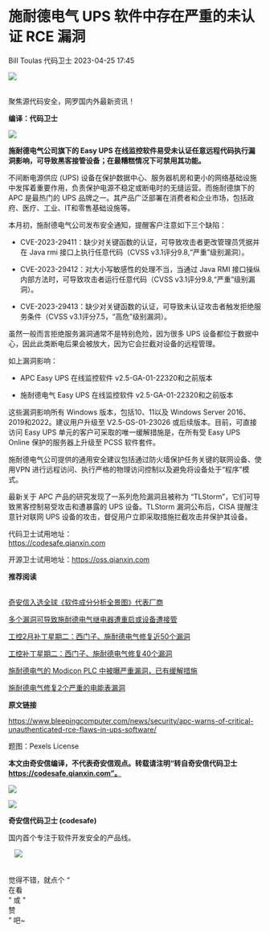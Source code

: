 #  施耐德电气 UPS 软件中存在严重的未认证 RCE 漏洞   
Bill Toulas  代码卫士   2023-04-25 17:45  
  
![](https://mmbiz.qpic.cn/mmbiz_gif/Az5ZsrEic9ot90z9etZLlU7OTaPOdibteeibJMMmbwc29aJlDOmUicibIRoLdcuEQjtHQ2qjVtZBt0M5eVbYoQzlHiaw/640?wx_fmt=gif "")  
  
   
聚焦源代码安全，网罗国内外最新资讯！  
  
**编译：代码卫士**  
  
![](https://mmbiz.qpic.cn/mmbiz_gif/oBANLWYScMSRtDKZD2DPg2tOPibwqu30841uPyXsxqHibwlz2iat9HysZEYeXsd8SBaZWBejjjSjBmpplJh7GyB3Q/640?wx_fmt=gif "")  
  
**施耐德电气公司旗下的 Easy UPS 在线监控软件易受未认证任意远程代码执行漏洞影响，可导致黑客接管设备；在最糟糕情况下可禁用其功能。**  
  
不间断电源供应 (UPS) 设备在保护数据中心、服务器机房和更小的网络基础设施中发挥着重要作用，负责保护电源不稳定或断电时的无缝运营。而施耐德旗下的 APC 是最热门的 UPS 品牌之一。其产品广泛部署在消费者和企业市场，包括政府、医疗、工业、IT和零售基础设施等。  
  
本月初，施耐德电气公司发布安全通知，提醒客户注意如下三个缺陷：  
  
- CVE-2023-29411：缺少对关键函数的认证，可导致攻击者更改管理员凭据并在 Java rmi 接口上执行任意代码（CVSS v3.1评分9.8,“严重”级别漏洞）。  
  
- CVE-2023-29412：对大小写敏感性的处理不当，当通过 Java RMI 接口操纵内部方法时，可导致攻击者运行任意代码（CVSS v3.1评分9.8,“严重”级别漏洞）。  
  
- CVE-2023-29413：缺少对关键函数的认证，可导致未认证攻击者触发拒绝服务条件（CVSS v3.1评分7.5，“高危”级别漏洞）。  
  
  
  
虽然一般而言拒绝服务漏洞通常不是特别危险，因为很多 UPS 设备都位于数据中心，因此此类断电后果会被放大，因为它会拦截对设备的远程管理。  
  
如上漏洞影响：  
  
- APC Easy UPS 在线监控软件 v2.5-GA-01-22320和之前版本  
  
- 施耐德电气 Easy UPS 在线监控软件 v2.5-GA-01-22320和之前版本  
  
  
  
这些漏洞影响所有 Windows 版本，包括10、11以及 Windows Server 2016、2019和2022。建议用户升级至 V2.5-GS-01-23026 或后续版本。目前，可直接访问 Easy UPS 单元的客户可采取的唯一缓解措施是，在所有受 Easy UPS Online 保护的服务器上升级至 PCSS 软件套件。  
  
施耐德电气公司提供的通用安全建议包括通过防火墙保护任务关键的联网设备、使用VPN 进行远程访问、执行严格的物理访问控制以及避免将设备处于“程序”模式。  
  
最新关于 APC 产品的研究发现了一系列危险漏洞且被称为 “TLStorm”，它们可导致黑客控制易受攻击和遭暴露的 UPS 设备。TLStorm 漏洞公布后，CISA 提醒注意针对联网 UPS 设备的攻击，督促用户立即采取措施拦截攻击并保护其设备。  
  
  
代码卫士试用地址：  
https://codesafe.qianxin.com  
  
开源卫士试用地址：https://oss.qianxin.com  
  
  
  
  
  
  
  
  
  
  
  
  
**推荐阅读**  
  
[](http://mp.weixin.qq.com/s?__biz=MzI2NTg4OTc5Nw==&mid=2247511052&idx=3&sn=fb116392e405ae62e6c339117fffdb59&chksm=ea949d66dde31470758b6ee8f9dbecdb67ef6c0c8af277f26b83b60dbac95748d28db787a4b4&scene=21#wechat_redirect)  
[奇安信入选全球《软件成分分析全景图》代表厂商](http://mp.weixin.qq.com/s?__biz=MzI2NTg4OTc5Nw==&mid=2247515374&idx=1&sn=8b491039bc40f1e5d4e1b29d8c95f9e7&chksm=ea948d84dde30492f8a6c9953f69dbed1f483b6bc9b4480cab641fbc69459d46bab41cdc4859&scene=21#wechat_redirect)  
  
  
[多个漏洞可导致施耐德电气继电器遭重启或设备遭接管](http://mp.weixin.qq.com/s?__biz=MzI2NTg4OTc5Nw==&mid=2247510739&idx=4&sn=96c3f57363e08e0b1c5d095730bfa726&chksm=ea949bb9dde312af587e75893133c374d03e6ce9268f83822f1587cd82fa05439ba63437fe65&scene=21#wechat_redirect)  
  
  
[工控2月补丁星期二：西门子、施耐德电气修复近50个漏洞](http://mp.weixin.qq.com/s?__biz=MzI2NTg4OTc5Nw==&mid=2247510474&idx=2&sn=87818e92c87a947611eea0423026cf83&chksm=ea9498a0dde311b68937435a613ba0af82df0b65e38a1b9c0b21a08820f9abc23d5820d955c0&scene=21#wechat_redirect)  
  
  
[工控补丁星期二：西门子、施耐德电气修复40个漏洞](http://mp.weixin.qq.com/s?__biz=MzI2NTg4OTc5Nw==&mid=2247510120&idx=3&sn=10fcfe44fd89efa7da7cbfc4f511bf60&chksm=ea949902dde31014585298b57b592dd4d60f0c3ab245333bd71e6fe3f2880b1ed79f84747e7d&scene=21#wechat_redirect)  
  
  
[施耐德电气的 Modicon PLC 中被曝严重漏洞，已有缓解措施](http://mp.weixin.qq.com/s?__biz=MzI2NTg4OTc5Nw==&mid=2247506364&idx=2&sn=dbdf16103d755f102f297ad3ff40368a&chksm=ea94e8d6dde361c09a922f2a8f78043c4207cdb0680525bc4082bfd4e83184c213af8da6464c&scene=21#wechat_redirect)  
  
  
[施耐德电气修复2个严重的电能表漏洞](http://mp.weixin.qq.com/s?__biz=MzI2NTg4OTc5Nw==&mid=2247502220&idx=2&sn=fc3d9b50ac1b77cf4fa954b62939bb36&chksm=ea94f8e6dde371f09aad1c9c3fd321879145750fe2df865253c385b83ad7fcd7f737615d4248&scene=21#wechat_redirect)  
  
  
  
  
**原文链接**  
  
https://www.bleepingcomputer.com/news/security/apc-warns-of-critical-unauthenticated-rce-flaws-in-ups-software/  
  
  
题图：Pexels License  
  
  
**本文由奇安信编译，不代表奇安信观点。转载请注明“转自奇安信代码卫士 https://codesafe.qianxin.com”。**  
  
  
  
  
![](https://mmbiz.qpic.cn/mmbiz_jpg/oBANLWYScMSf7nNLWrJL6dkJp7RB8Kl4zxU9ibnQjuvo4VoZ5ic9Q91K3WshWzqEybcroVEOQpgYfx1uYgwJhlFQ/640?wx_fmt=jpeg "")  
  
![](https://mmbiz.qpic.cn/mmbiz_jpg/oBANLWYScMSN5sfviaCuvYQccJZlrr64sRlvcbdWjDic9mPQ8mBBFDCKP6VibiaNE1kDVuoIOiaIVRoTjSsSftGC8gw/640?wx_fmt=jpeg "")  
  
**奇安信代码卫士 (codesafe)**  
  
国内首个专注于软件开发安全的产品线。  
  
   ![](https://mmbiz.qpic.cn/mmbiz_gif/oBANLWYScMQ5iciaeKS21icDIWSVd0M9zEhicFK0rbCJOrgpc09iaH6nvqvsIdckDfxH2K4tu9CvPJgSf7XhGHJwVyQ/640?wx_fmt=gif "")  
  
   
觉得不错，就点个 “  
在看  
” 或 "  
赞  
” 吧~  
  
